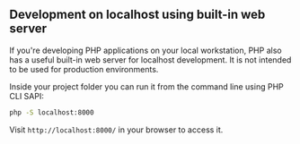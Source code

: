 ## Development on localhost using built-in web server

If you're developing PHP applications on your local workstation, PHP also has a
useful built-in web server for localhost development. It is not intended to be used
for production environments.

Inside your project folder you can run it from the command line using PHP CLI
SAPI:

```bash
php -S localhost:8000
```

Visit `http://localhost:8000/` in your browser to access it.

<script src="https://asciinema.org/a/161851.js" id="asciicast-161851" async data-rows="20"></script>
